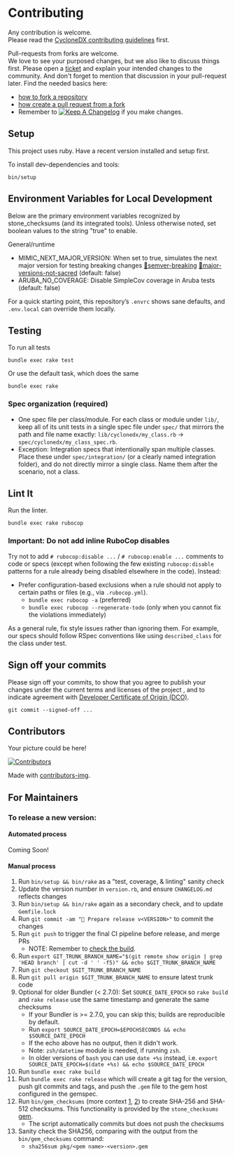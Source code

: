 # Contributing

Any contribution is welcome.  
Please read the [CycloneDX contributing guidelines](https://github.com/CycloneDX/.github/blob/master/CONTRIBUTING.md) first.

Pull-requests from forks are welcome.  
We love to see your purposed changes, but we also like to discuss things first. Please open a [ticket][📜src-gh] and explain your intended changes to the community. And don't forget to mention that discussion in your pull-request later. 
Find the needed basics here:
* [how to fork a repository](https://docs.github.com/en/pull-requests/collaborating-with-pull-requests/working-with-forks/fork-a-repo)
* [how create a pull request from a fork](https://docs.github.com/en/pull-requests/collaborating-with-pull-requests/proposing-changes-to-your-work-with-pull-requests/creating-a-pull-request-from-a-fork)
* Remember to [![Keep A Changelog][📗keep-changelog-img]][📗keep-changelog] if you make changes.

## Setup

This project uses ruby. Have a recent version installed and setup first.

To install dev-dependencies and tools:

```shell
bin/setup
```

## Environment Variables for Local Development

Below are the primary environment variables recognized by stone_checksums (and its integrated tools). Unless otherwise noted, set boolean values to the string "true" to enable.

General/runtime
- MIMIC_NEXT_MAJOR_VERSION: When set to true, simulates the next major version for testing breaking changes [📌semver-breaking] [📌major-versions-not-sacred] (default: false)
- ARUBA_NO_COVERAGE: Disable SimpleCov coverage in Aruba tests (default: false)

For a quick starting point, this repository’s `.envrc` shows sane defaults, and `.env.local` can override them locally.

## Testing

To run all tests

```console
bundle exec rake test
```

Or use the default task, which does the same

```console
bundle exec rake
```

### Spec organization (required)

- One spec file per class/module. For each class or module under `lib/`, keep all of its unit tests in a single spec file under `spec/` that mirrors the path and file name exactly: `lib/cyclonedx/my_class.rb` -> `spec/cyclonedx/my_class_spec.rb`.
- Exception: Integration specs that intentionally span multiple classes. Place these under `spec/integration/` (or a clearly named integration folder), and do not directly mirror a single class. Name them after the scenario, not a class.

## Lint It

Run the linter.

```console
bundle exec rake rubocop
```

### Important: Do not add inline RuboCop disables

Try not to add `# rubocop:disable ...` / `# rubocop:enable ...` comments to code or specs (except when following the few existing `rubocop:disable` patterns for a rule already being disabled elsewhere in the code). Instead:

- Prefer configuration-based exclusions when a rule should not apply to certain paths or files (e.g., via `.rubocop.yml`).
  - `bundle exec rubocop -a` (preferred)
  - `bundle exec rubocop --regenerate-todo` (only when you cannot fix the violations immediately)

As a general rule, fix style issues rather than ignoring them. For example, our specs should follow RSpec conventions like using `described_class` for the class under test.

## Sign off your commits

Please sign off your commits, to show that you agree to publish your changes under the current terms and licenses of the project
, and to indicate agreement with [Developer Certificate of Origin (DCO)](https://developercertificate.org/).

```shell
git commit --signed-off ...
```

## Contributors

Your picture could be here!

[![Contributors][🖐contributors-img]][🖐contributors]

Made with [contributors-img][🖐contrib-rocks].

## For Maintainers

### To release a new version:

#### Automated process

Coming Soon!

#### Manual process

1. Run `bin/setup && bin/rake` as a "test, coverage, & linting" sanity check
2. Update the version number in `version.rb`, and ensure `CHANGELOG.md` reflects changes
3. Run `bin/setup && bin/rake` again as a secondary check, and to update `Gemfile.lock`
4. Run `git commit -am "🔖 Prepare release v<VERSION>"` to commit the changes
5. Run `git push` to trigger the final CI pipeline before release, and merge PRs
    - NOTE: Remember to [check the build][🧪build].
6. Run `export GIT_TRUNK_BRANCH_NAME="$(git remote show origin | grep 'HEAD branch' | cut -d ' ' -f5)" && echo $GIT_TRUNK_BRANCH_NAME`
7. Run `git checkout $GIT_TRUNK_BRANCH_NAME`
8. Run `git pull origin $GIT_TRUNK_BRANCH_NAME` to ensure latest trunk code
9. Optional for older Bundler (< 2.7.0): Set `SOURCE_DATE_EPOCH` so `rake build` and `rake release` use the same timestamp and generate the same checksums
    - If your Bundler is >= 2.7.0, you can skip this; builds are reproducible by default.
    - Run `export SOURCE_DATE_EPOCH=$EPOCHSECONDS && echo $SOURCE_DATE_EPOCH`
    - If the echo above has no output, then it didn't work.
    - Note: `zsh/datetime` module is needed, if running `zsh`.
    - In older versions of `bash` you can use `date +%s` instead, i.e. `export SOURCE_DATE_EPOCH=$(date +%s) && echo $SOURCE_DATE_EPOCH`
10. Run `bundle exec rake build`
11. Run `bundle exec rake release` which will create a git tag for the version,
    push git commits and tags, and push the `.gem` file to the gem host configured in the gemspec.
12. Run `bin/gem_checksums` (more context [1][🔒️rubygems-checksums-pr], [2][🔒️rubygems-guides-pr])
    to create SHA-256 and SHA-512 checksums. This functionality is provided by the `stone_checksums`
    [gem][💎stone_checksums].
    - The script automatically commits but does not push the checksums
13. Sanity check the SHA256, comparing with the output from the `bin/gem_checksums` command:
    - `sha256sum pkg/<gem name>-<version>.gem`

[📜src-gh]: https://github.com/CycloneDX/cyclonedx-ruby-gem
[🧪build]: https://github.com/CycloneDX/cyclonedx-ruby-gem/actions
[🤝conduct]: https://gitlab.com/CycloneDX/cyclonedx-ruby-gem/-/blob/main/CODE_OF_CONDUCT.md
[🖐contrib-rocks]: https://contrib.rocks
[🖐contributors]: https://github.com/CycloneDX/cyclonedx-ruby-gem/graphs/contributors
[🖐contributors-img]: https://contrib.rocks/image?repo=CycloneDX/cyclonedx-ruby-gem
[💎gem-coop]: https://gem.coop
[🔒️rubygems-security-guide]: https://guides.rubygems.org/security/#building-gems
[🔒️rubygems-checksums-pr]: https://github.com/rubygems/rubygems/pull/6022
[🔒️rubygems-guides-pr]: https://github.com/rubygems/guides/pull/325
[💎stone_checksums]: https://github.com/galtzo-floss/stone_checksums
[📗keep-changelog]: https://keepachangelog.com/en/1.0.0/
[📗keep-changelog-img]: https://img.shields.io/badge/keep--a--changelog-1.0.0-FFDD67.svg?style=flat
[📌semver-breaking]: https://github.com/semver/semver/issues/716#issuecomment-869336139
[📌major-versions-not-sacred]: https://tom.preston-werner.com/2022/05/23/major-version-numbers-are-not-sacred.html
[🏃‍♂️runner-tool-cache]: https://github.com/ruby/ruby-builder/releases/tag/toolcache
